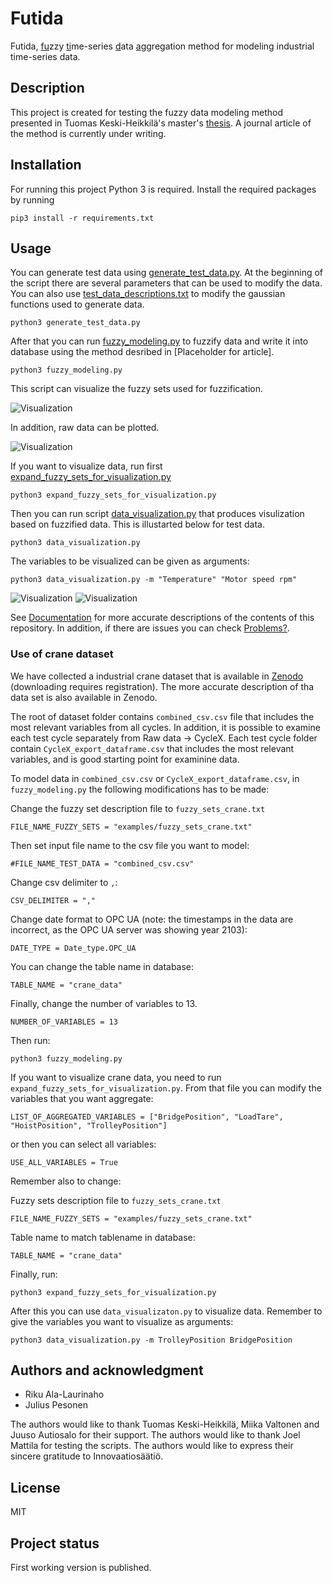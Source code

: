 # Futida
Futida, <ins>fu</ins>zzy <ins>ti</ins>me-series <ins>d</ins>ata <ins>a</ins>ggregation method for modeling industrial time-series data.

## Description
This project is created for testing the fuzzy data modeling method presented in Tuomas Keski-Heikkilä's master's [thesis](http://urn.fi/URN:NBN:fi:aalto-202109059012).
A journal article of the method is currently under writing.

## Installation
For running this project Python 3 is required. Install the required packages by running 

    pip3 install -r requirements.txt

## Usage
You can generate test data using [generate_test_data.py](generate_test_data.py). At the beginning of the script there are several parameters that can be used to modify the data. You can also use [test_data_descriptions.txt](examples/test_data_descriptions.txt) to modify the gaussian functions used to generate data.

    python3 generate_test_data.py

After that you can run [fuzzy_modeling.py](fuzzy_modeling.py) to fuzzify data and write it into database using the method desribed in [Placeholder for article].

    python3 fuzzy_modeling.py

This script can visualize the fuzzy sets used for fuzzification.

![Visualization](examples/figures/fuzzy_sets.png)

In addition, raw data can be plotted.

![Visualization](examples/figures/Visualization_of_crane_data_raw.png)

If you want to visualize data, run first [expand_fuzzy_sets_for_visualization.py](expand_fuzzy_sets_for_visualization.py)

    python3 expand_fuzzy_sets_for_visualization.py

Then you can run script [data_visualization.py](data_visualization.py) that produces visulization based on fuzzified data. This is illustarted below for test data.

    python3 data_visualization.py

The variables to be visualized can be given as arguments:

    python3 data_visualization.py -m "Temperature" "Motor speed rpm"

![Visualization](examples/figures/visualization_cycle_1.JPG)
![Visualization](examples/figures/visualization_cycle_1_xy.JPG)

See [Documentation](Documentation.md) for more accurate descriptions of the contents of this repository. In addition, if there are issues you can check [Problems?](Documentation.md#problems).

### Use of crane dataset

We have collected a industrial crane dataset that is available in [Zenodo](https://doi.org/10.5281/zenodo.6787783) (downloading requires registration).
The more accurate description of tha data set is also available in Zenodo.

The root of dataset folder contains `combined_csv.csv` file that includes the most relevant variables from all cycles.
In addition, it is possible to examine each test cycle separately from Raw data -> CycleX. Each test cycle folder contain `CycleX_export_dataframe.csv` that includes the most relevant variables, and is good starting point for examinine data.

To model data in `combined_csv.csv` or `CycleX_export_dataframe.csv`, in `fuzzy_modeling.py` the following modifications has to be made:

Change the fuzzy set description file to `fuzzy_sets_crane.txt`

    FILE_NAME_FUZZY_SETS = "examples/fuzzy_sets_crane.txt"

Then set input file name to the csv file you want to model:

    #FILE_NAME_TEST_DATA = "combined_csv.csv"

Change csv delimiter to `,`:

    CSV_DELIMITER = ","

Change date format to OPC UA (note: the timestamps in the data are incorrect, as the OPC UA server was showing year 2103):

    DATE_TYPE = Date_type.OPC_UA

You can change the table name in database:

    TABLE_NAME = "crane_data"

Finally, change the number of variables to 13.

    NUMBER_OF_VARIABLES = 13

Then run:

    python3 fuzzy_modeling.py

If you want to visualize crane data, you need to run `expand_fuzzy_sets_for_visualization.py`.
From that file you can modify the variables that you want aggregate:

    LIST_OF_AGGREGATED_VARIABLES = ["BridgePosition", "LoadTare", "HoistPosition", "TrolleyPosition"]

or then you can select all variables:

    USE_ALL_VARIABLES = True

Remember also to change:

Fuzzy sets description file to `fuzzy_sets_crane.txt`

    FILE_NAME_FUZZY_SETS = "examples/fuzzy_sets_crane.txt"

Table name to match tablename in database:

    TABLE_NAME = "crane_data"

Finally, run:

    python3 expand_fuzzy_sets_for_visualization.py

After this you can use `data_visualizaton.py` to visualize data. Remember to give the variables you want to visualize as arguments:

    python3 data_visualization.py -m TrolleyPosition BridgePosition


## Authors and acknowledgment
* Riku Ala-Laurinaho
* Julius Pesonen

The authors would like to thank Tuomas Keski-Heikkilä, Miika Valtonen and Juuso Autiosalo for their support.
The authors would like to thank Joel Mattila for testing the scripts.
The authors would like to express their sincere gratitude to Innovaatiosäätiö.

## License
MIT

## Project status
First working version is published.
